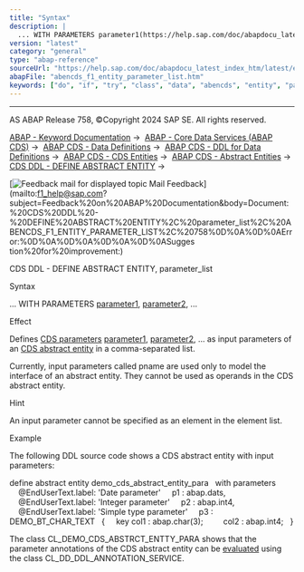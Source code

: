 ```yaml
---
title: "Syntax"
description: |
  ... WITH PARAMETERS parameter1(https://help.sap.com/doc/abapdocu_latest_index_htm/latest/en-US/abencds_f1_param.htm), parameter2(https://help.sap.com/doc/abapdocu_latest_index_htm/latest/en-US/abencds_f1_param.htm), ... Effect Defines CDS parameters(https://help.sap.com/doc/abapdocu_latest_ind
version: "latest"
category: "general"
type: "abap-reference"
sourceUrl: "https://help.sap.com/doc/abapdocu_latest_index_htm/latest/en-US/abencds_f1_entity_parameter_list.htm"
abapFile: "abencds_f1_entity_parameter_list.htm"
keywords: ["do", "if", "try", "class", "data", "abencds", "entity", "parameter", "list"]
---
```


* * *

AS ABAP Release 758, ©Copyright 2024 SAP SE. All rights reserved.

[ABAP - Keyword Documentation](https://help.sap.com/doc/abapdocu_latest_index_htm/latest/en-US/abenabap.htm) →  [ABAP - Core Data Services (ABAP CDS)](https://help.sap.com/doc/abapdocu_latest_index_htm/latest/en-US/abencds.htm) →  [ABAP CDS - Data Definitions](https://help.sap.com/doc/abapdocu_latest_index_htm/latest/en-US/abencds_entities.htm) →  [ABAP CDS - DDL for Data Definitions](https://help.sap.com/doc/abapdocu_latest_index_htm/latest/en-US/abencds_f1_ddl_syntax.htm) →  [ABAP CDS - CDS Entities](https://help.sap.com/doc/abapdocu_latest_index_htm/latest/en-US/abencds_view_entity.htm) →  [ABAP CDS - Abstract Entities](https://help.sap.com/doc/abapdocu_latest_index_htm/latest/en-US/abencds_abstract_entities.htm) →  [CDS DDL - DEFINE ABSTRACT ENTITY](https://help.sap.com/doc/abapdocu_latest_index_htm/latest/en-US/abencds_f1_define_abstract_entity.htm) → 

 [![](Mail.gif?object=Mail.gif "Feedback mail for displayed topic") Mail Feedback](mailto:f1_help@sap.com?subject=Feedback%20on%20ABAP%20Documentation&body=Document:%20CDS%20DDL%20-%20DEFINE%20ABSTRACT%20ENTITY%2C%20parameter_list%2C%20ABENCDS_F1_ENTITY_PARAMETER_LIST%2C%20758%0D%0A%0D%0AError:%0D%0A%0D%0A%0D%0A%0D%0ASugges
tion%20for%20improvement:)

CDS DDL - DEFINE ABSTRACT ENTITY, parameter\_list

Syntax

... WITH PARAMETERS [parameter1](https://help.sap.com/doc/abapdocu_latest_index_htm/latest/en-US/abencds_f1_param.htm), [parameter2](https://help.sap.com/doc/abapdocu_latest_index_htm/latest/en-US/abencds_f1_param.htm), ...

Effect

Defines [CDS parameters](https://help.sap.com/doc/abapdocu_latest_index_htm/latest/en-US/abencds_parameter_glosry.htm "Glossary Entry") [parameter1](https://help.sap.com/doc/abapdocu_latest_index_htm/latest/en-US/abencds_f1_param.htm), [parameter2](https://help.sap.com/doc/abapdocu_latest_index_htm/latest/en-US/abencds_f1_param.htm), ... as input parameters of an [CDS abstract entity](https://help.sap.com/doc/abapdocu_latest_index_htm/latest/en-US/abencds_abstract_entity_glosry.htm "Glossary Entry") in a comma-separated list.

Currently, input parameters called pname are used only to model the interface of an abstract entity. They cannot be used as operands in the CDS abstract entity.

Hint

An input parameter cannot be specified as an element in the element list.

Example

The following DDL source code shows a CDS abstract entity with input parameters:

define abstract entity demo\_cds\_abstract\_entity\_para
  with parameters
    @EndUserText.label: 'Date parameter'
    p1 : abap.dats,
    @EndUserText.label: 'Integer parameter'
    p2 : abap.int4,
    @EndUserText.label: 'Simple type parameter'
    p3 : DEMO\_BT\_CHAR\_TEXT
  {
    key col1 : abap.char(3);
        col2 : abap.int4;
  }

The class CL\_DEMO\_CDS\_ABSTRCT\_ENTTY\_PARA shows that the parameter annotations of the CDS abstract entity can be [evaluated](https://help.sap.com/doc/abapdocu_latest_index_htm/latest/en-US/abencds_annotations_analysis.htm) using the class CL\_DD\_DDL\_ANNOTATION\_SERVICE.